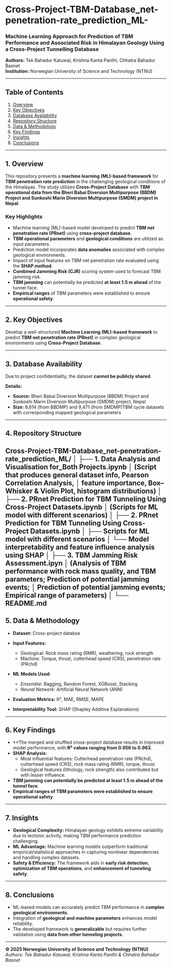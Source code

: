 # Cross-Project-TBM-Database_net-penetration-rate_prediction_ML- 
### Machine Learning Approach for Prediction of TBM Performance and Associated Risk in Himalayan Geology Using a Cross-Project Tunnelling Database

**Authors:** Tek Bahadur Katuwal, Krishna Kanta Panthi, Chhatra Bahadur Basnet  
**Institution:** Norwegian University of Science and Technology (NTNU)

---

## Table of Contents
1. [Overview](#1-overview)  
2. [Key Objectives](#2-key-objectives)  
3. [Database Availability](#3-database-availability)  
4. [Repository Structure](#4-repository-structure)  
5. [Data & Methodology](#5-data--methodology)  
6. [Key Findings](#6-key-findings)  
7. [Insights](#7-insights)  
8. [Conclusions](#8-conclusions)

---

## 1. Overview
This repository presents a **machine learning (ML)-based framework** for **TBM penetration rate prediction** in the challenging geological conditions of the Himalayas. The study utilizes **Cross-Project Database** with **TBM operational data from the Bheri Babai Diversion Multipurpose (BBDM) Project and Sunkoshi Marin Diversion Multipurpose (SMDM) project in Nepal**.

### Key Highlights
- Machine learning (ML)-based model developed to predict **TBM net penetration rate (PRnet)** using **cross-project database**.  
- **TBM operational parameters** and **geological conditions** are utilized as input parameters.  
- Prediction model incorporates **data anomalies** associated with complex geological environments.  
- Impact of input features on TBM net penetration rate evaluated using the **SHAP method**.  
- **Combined Jamming Risk (CJR)** scoring system used to forecast TBM jamming risk.
- **TBM jamming** can potentially be predicted **at least 1.5 m ahead** of the tunnel face.
- **Empirical ranges** of TBM parameters were established to ensure **operational safety**.



---

## 2. Key Objectives
Develop a well-structured **Machine Learning (ML)-based framework** to predict **TBM net penetration rate (PRnet)** in complex geological environments using **Cross-Project Database**.

---

## 3. Database Availability
Due to project confidentiality, the dataset **cannot be publicly shared**.

**Details:**
- **Source:** Bheri Babai Diversion Multipurpose (BBDM) Project and Sunkoshi Marin Diversion Multipurpose (SMDM) project, Nepal 
- **Size:** 8,614 (from BBDMP) and 9,471 (from SMDMP)TBM cycle datasets with corresponding mapped geological parameters  

---

## 4. Repository Structure
Cross-Project-TBM-Database_net-penetration-rate_prediction_ML/
│
├── 1. Data Analysis and Visualisation for_Both Projects.ipynb
│ (Script that produces general dataset info, Pearson Correlation Analysis,
│ feature importance, Box–Whisker & Violin Plot, histogram distributions)
│
├── 2. PRnet Prediction for TBM Tunneling Using Cross-Project Datasets.ipynb
│ (Scripts for ML model with different scenarios)
│
├── 2. PRnet Prediction for TBM Tunneling Using Cross-Project Datasets.ipynb
│ ├── Scripts for ML model with different scenarios
│ └── Model interpretability and feature influence analysis using SHAP
│
├── 3. TBM Jamming Risk Assessment.ipyn
│ (Analysis of TBM performance with rock mass quality, and TBM parameters; Prediction of potential jamming events;
│ Prediction of potential jamming events; Empirical range of parameters)
│
└── README.md
---

## 5. Data & Methodology

- **Dataset:** Cross-project databse
  
- **Input Features:**  
  - Geological: Rock mass rating (RMR), weathering, rock strength  
  - Machine: Torque, thrust, cutterhead speed (CRS), penetration rate (PRchd)
- **ML Models Used:**    
  - *Ensemble:* Bagging, Random Forest, XGBoost, Stacking  
  - *Neural Network:* Artificial Neural Network (ANN)
- **Evaluation Metrics:** R², MAE, RMSE, MAPE  
- **Interpretability Tool:** SHAP (Shapley Additive Explanations)

---

## 6. Key Findings

- **The merged and shuffled cross-project database results in improved model performance, with:**R² values ranging from 0.956 to 0.963**.  
- **SHAP Analysis:**  
  - Most influential features: Cutterhead penetration rate (PRchd), cutterhead speed (CRS), rock mass rating (RMR), torque, thrust.  
  - Geological features (lithology, rock strength) also contributed but with lesser influence.  
- **TBM jamming can potentially be predicted at least 1.5 m ahead of the tunnel face**.  
- **Empirical ranges of TBM parameters were established to ensure operational safety**.

---

## 7. Insights

- **Geological Complexity:** Himalayan geology exhibits extreme variability due to tectonic activity, making TBM performance prediction challenging.  
- **ML Advantage:** Machine learning models outperform traditional empirical/statistical approaches in capturing nonlinear dependencies and handling complex datasets.  
- **Safety & Efficiency:** The framework aids in **early risk detection**, **optimization of TBM operations**, and **enhancement of tunneling safety**.

---

## 8. Conclusions

- ML-based models can accurately predict TBM performance in **complex geological environments**.  
- Integration of **geological and machine parameters** enhances model reliability.  
- The developed framework is **generalizable** but requires further validation using **data from other tunneling projects**.

---

**© 2025 Norwegian University of Science and Technology (NTNU)**  
*Authors: Tek Bahadur Katuwal, Krishna Kanta Panthi  & Chhatra Bahadur Basnet*

